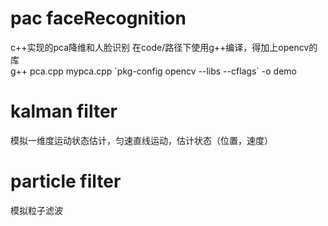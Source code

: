 # pac faceRecognition
c++实现的pca降维和人脸识别
在code/路径下使用g++编译，得加上opencv的库<br>
g++ pca.cpp mypca.cpp \`pkg-config opencv --libs --cflags\` -o demo
# kalman filter
模拟一维度运动状态估计，匀速直线运动，估计状态（位置，速度）
# particle filter
模拟粒子滤波
